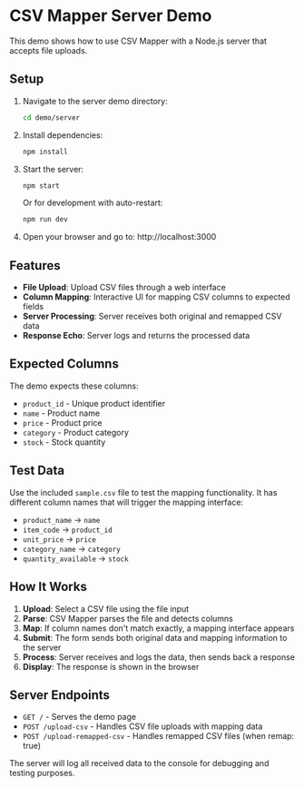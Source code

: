 # CSV Mapper Server Demo

This demo shows how to use CSV Mapper with a Node.js server that accepts file uploads.

## Setup

1. Navigate to the server demo directory:
   ```bash
   cd demo/server
   ```

2. Install dependencies:
   ```bash
   npm install
   ```

3. Start the server:
   ```bash
   npm start
   ```
   
   Or for development with auto-restart:
   ```bash
   npm run dev
   ```

4. Open your browser and go to: http://localhost:3000

## Features

- **File Upload**: Upload CSV files through a web interface
- **Column Mapping**: Interactive UI for mapping CSV columns to expected fields
- **Server Processing**: Server receives both original and remapped CSV data
- **Response Echo**: Server logs and returns the processed data

## Expected Columns

The demo expects these columns:
- `product_id` - Unique product identifier
- `name` - Product name  
- `price` - Product price
- `category` - Product category
- `stock` - Stock quantity

## Test Data

Use the included `sample.csv` file to test the mapping functionality. It has different column names that will trigger the mapping interface:
- `product_name` → `name`
- `item_code` → `product_id`
- `unit_price` → `price`
- `category_name` → `category`
- `quantity_available` → `stock`

## How It Works

1. **Upload**: Select a CSV file using the file input
2. **Parse**: CSV Mapper parses the file and detects columns
3. **Map**: If column names don't match exactly, a mapping interface appears
4. **Submit**: The form sends both original data and mapping information to the server
5. **Process**: Server receives and logs the data, then sends back a response
6. **Display**: The response is shown in the browser

## Server Endpoints

- `GET /` - Serves the demo page
- `POST /upload-csv` - Handles CSV file uploads with mapping data
- `POST /upload-remapped-csv` - Handles remapped CSV files (when remap: true)

The server will log all received data to the console for debugging and testing purposes.
